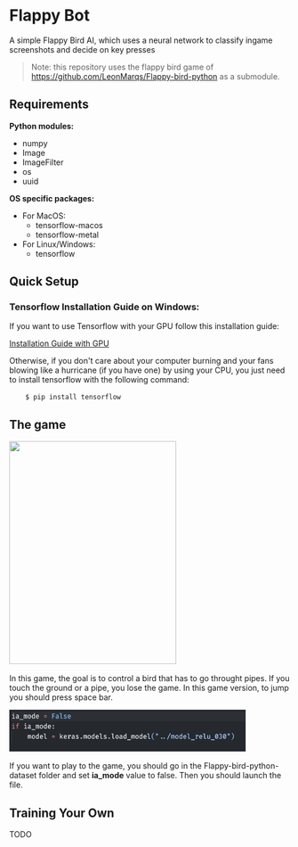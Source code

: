 # Flappy Bot

A simple Flappy Bird AI, which uses a neural network to classify ingame screenshots and decide on key presses

> Note: this repository uses the flappy bird game of https://github.com/LeonMarqs/Flappy-bird-python as a submodule.

## Requirements

**Python modules:**
- numpy
- Image
- ImageFilter
- os
- uuid

**OS specific packages:**
- For MacOS:
  - tensorflow-macos
  - tensorflow-metal
- For Linux/Windows:
  - tensorflow

## Quick Setup

### **Tensorflow Installation Guide on Windows:**

If you want to use Tensorflow with your GPU follow this installation guide:

[Installation Guide with GPU](TF_GPU_WIN)

Otherwise, if you don't care about your computer burning and your fans blowing like a hurricane (if you have one) by using your CPU, you just need to install tensorflow with the following command:

        $ pip install tensorflow



## The game

<img src="img/game_exemple.gif" width="300px" height="400px">

In this game, the goal is to control a bird that has to go throught pipes. If you touch the ground or a pipe, you lose the game. In this game version, to jump you should press space bar. 

<img src="img/set_ia-mode_false.png" width="425px" height="75px">

If you want to play to the game, you should go in the Flappy-bird-python-dataset folder and set **ia_mode** value to false. Then you should launch the file.



## Training Your Own

TODO
